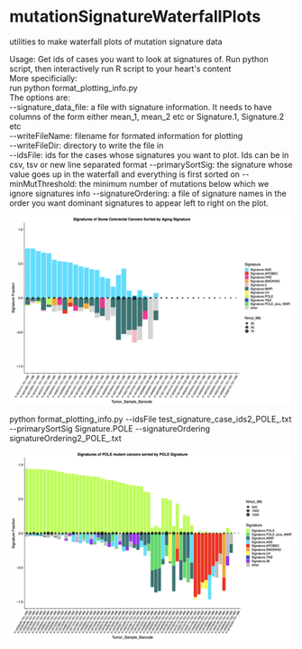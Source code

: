 # mutationSignatureWaterfallPlots
utilities to make waterfall plots of mutation signature data

Usage: Get ids of cases you want to look at signatures of. Run python script, then interactively run R script to your heart's content<br />
More specificially:<br />
run python format_plotting_info.py<br />
The options are:<br />
--signature_data_file: a file with signature information.  It needs to have columns of the form either mean_1, mean_2 etc or Signature.1, Signature.2 etc<br />
--writeFileName: filename for formated information for plotting<br />
--writeFileDir: directory to write the file in<br />
--idsFile: ids for the cases whose signatures you want to plot.  Ids can be in csv, tsv or new line separated format
--primarySortSig: the signature whose value goes up in the waterfall and everything is first sorted on
--minMutThreshold: the minimum number of mutations below which we ignore signatures info
--signatureOrdering: a file of signature names in the order you want dominant signatures to appear left to right on the plot.


![alt text](colonCancerExample.png)


python format_plotting_info.py --idsFile test_signature_case_ids2_POLE_.txt --primarySortSig Signature.POLE --signatureOrdering signatureOrdering2_POLE_.txt

![alt text](poleExample.png)
